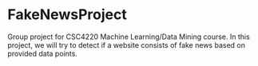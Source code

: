 # FakeNewsProject
Group project for CSC4220 Machine Learning/Data Mining course. In this project, we will try to detect if a website consists of fake news based on provided data points.
